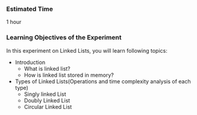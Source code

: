 ### Estimated Time

1 hour

### Learning Objectives of the Experiment

In this experiment on Linked Lists, you will learn following topics:

   - Introduction
     - What is linked list?
     - How is linked list stored in memory?
   - Types of Linked Lists(Operations and time complexity analysis of each type)
     - Singly linked List
     - Doubly Linked List
     - Circular Linked List


